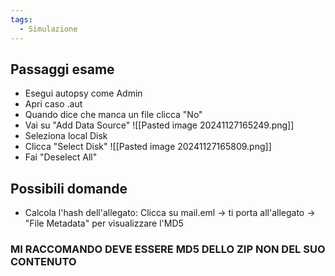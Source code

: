 ```yaml
---
tags:
  - Simulazione
---
```

## Passaggi esame

- Esegui autopsy come Admin
- Apri caso .aut
- Quando dice che manca un file clicca "No"
- Vai su "Add Data Source"
	![[Pasted image 20241127165249.png]]
- Seleziona local Disk
- Clicca "Select Disk"
	![[Pasted image 20241127165809.png]]
- Fai "Deselect All"


## Possibili domande

- Calcola l'hash dell'allegato: Clicca su mail.eml -> ti porta all'allegato -> "File Metadata" per visualizzare l'MD5
### MI RACCOMANDO DEVE ESSERE MD5 DELLO ZIP NON DEL SUO CONTENUTO
